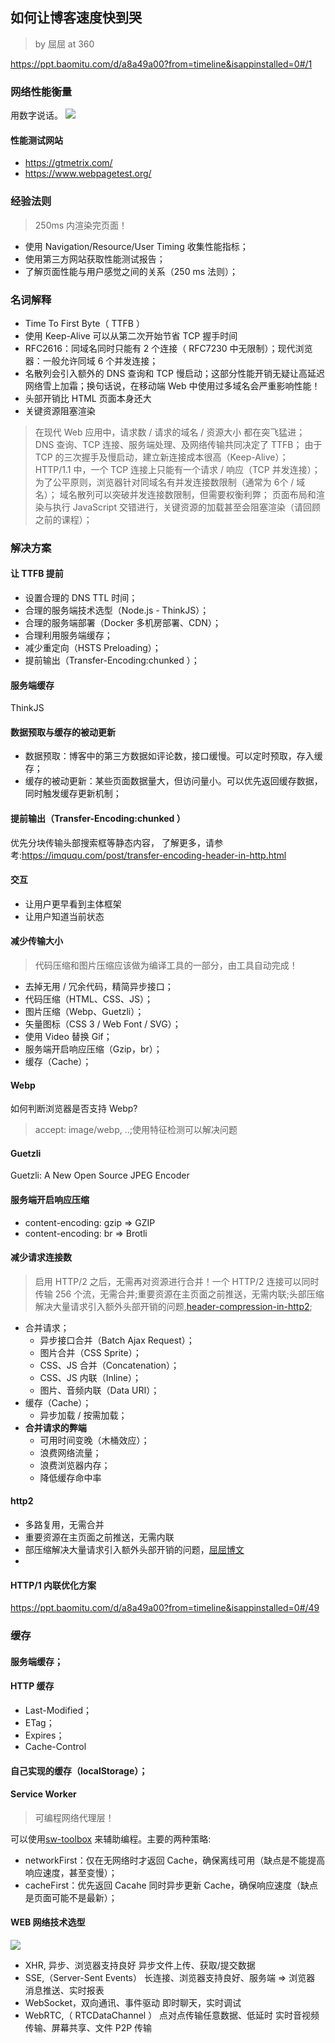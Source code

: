 ## 如何让博客速度快到哭
> by 屈屈 at 360 

https://ppt.baomitu.com/d/a8a49a00?from=timeline&isappinstalled=0#/1

### 网络性能衡量
用数字说话。
![](https://p4.ssl.qhimg.com/t014d8419409c7d3468.png) 

#### 性能测试网站
* https://gtmetrix.com/
* https://www.webpagetest.org/

### 经验法则
> 250ms 内渲染完页面！  

* 使用 Navigation/Resource/User Timing 收集性能指标；
* 使用第三方网站获取性能测试报告；
* 了解页面性能与用户感觉之间的关系（250 ms 法则）；

### 名词解释
* Time To First Byte（ TTFB ）
* 使用 Keep-Alive 可以从第二次开始节省 TCP 握手时间
* RFC2616：同域名同时只能有 2 个连接（ RFC7230 中无限制）；现代浏览器：一般允许同域 6 个并发连接；
* 名散列会引入额外的 DNS 查询和 TCP 慢启动；这部分性能开销无疑让高延迟网络雪上加霜；换句话说，在移动端 Web 中使用过多域名会严重影响性能！
* 头部开销比 HTML 页面本身还大
* 关键资源阻塞渲染

> 在现代 Web 应用中，请求数 / 请求的域名 / 资源大小 都在突飞猛进；
DNS 查询、TCP 连接、服务端处理、及网络传输共同决定了 TTFB；
由于 TCP 的三次握手及慢启动，建立新连接成本很高（Keep-Alive）；
HTTP/1.1 中，一个 TCP 连接上只能有一个请求 / 响应（TCP 并发连接）；
为了公平原则，浏览器针对同域名有并发连接数限制（通常为 6个 / 域名）；
域名散列可以突破并发连接数限制，但需要权衡利弊；
页面布局和渲染与执行 JavaScript 交错进行，关键资源的加载甚至会阻塞渲染（请回顾之前的课程）；

### 解决方案

#### 让 TTFB 提前
* 设置合理的 DNS TTL 时间；
* 合理的服务端技术选型（Node.js - ThinkJS）；
* 合理的服务端部署（Docker 多机房部署、CDN）；
* 合理利用服务端缓存；
* 减少重定向（HSTS Preloading）；
* 提前输出（Transfer-Encoding:chunked ）；

#### 服务端缓存
ThinkJS

#### 数据预取与缓存的被动更新
* 数据预取：博客中的第三方数据如评论数，接口缓慢。可以定时预取，存入缓存；
* 缓存的被动更新：某些页面数据量大，但访问量小。可以优先返回缓存数据，同时触发缓存更新机制； 

#### 提前输出（Transfer-Encoding:chunked ）
优先分块传输头部搜索框等静态内容，
了解更多，请参考:https://imququ.com/post/transfer-encoding-header-in-http.html 

#### 交互
* 让用户更早看到主体框架
* 让用户知道当前状态


#### 减少传输大小
> 代码压缩和图片压缩应该做为编译工具的一部分，由工具自动完成！ 

* 去掉无用 / 冗余代码，精简异步接口；
* 代码压缩（HTML、CSS、JS）；
* 图片压缩（Webp、Guetzli）；
* 矢量图标（CSS 3 / Web Font / SVG）；
* 使用 Video 替换 Gif；
* 服务端开启响应压缩（Gzip，br）；
* 缓存（Cache）；

#### Webp
如何判断浏览器是否支持 Webp?
> accept: image/webp, ..;使用特征检测可以解决问题

#### Guetzli
Guetzli: A New Open Source JPEG Encoder


####  服务端开启响应压缩
* content-encoding: gzip         =>            GZIP 
* content-encoding: br            =>            Brotli

#### 减少请求连接数
> 启用 HTTP/2 之后，无需再对资源进行合并！一个 HTTP/2 连接可以同时传输 256 个流，无需合并;重要资源在主页面之前推送，无需内联;头部压缩解决大量请求引入额外头部开销的问题,[header-compression-in-http2](https://imququ.com/post/header-compression-in-http2.html); 

* 合并请求；
  - 异步接口合并（Batch Ajax Request）；
  - 图片合并（CSS Sprite）；
  - CSS、JS 合并（Concatenation）；
  - CSS、JS 内联（Inline）；
  - 图片、音频内联（Data URI）；
* 缓存（Cache）；
  - 异步加载 / 按需加载；
* **合并请求的弊端**
  - 可用时间变晚（木桶效应）；
  - 浪费网络流量；
  - 浪费浏览器内存；
  - 降低缓存命中率

#### http2
* 多路复用，无需合并
* 重要资源在主页面之前推送，无需内联
* 部压缩解决大量请求引入额外头部开销的问题，[屈屈博文](https://imququ.com/post/header-compression-in-http2.html)
* 


#### HTTP/1 内联优化方案
https://ppt.baomitu.com/d/a8a49a00?from=timeline&isappinstalled=0#/49


### 缓存
#### 服务端缓存；

#### HTTP 缓存
* Last-Modified；
* ETag；
* Expires；
* Cache-Control

#### 自己实现的缓存（localStorage）；

#### Service Worker
> 可编程网络代理层！ 

可以使用[sw-toolbox](https://googlechrome.github.io/sw-toolbox/) 来辅助编程。主要的两种策略:
* networkFirst：仅在无网络时才返回 Cache，确保离线可用（缺点是不能提高响应速度，甚至变慢）；
* cacheFirst：优先返回 Cacahe 同时异步更新 Cache，确保响应速度（缺点是页面可能不是最新）；

#### WEB 网络技术选型
![](https://p1.ssl.qhimg.com/t01493a3c2e859401eb.png)  

* XHR, 异步、浏览器支持良好	异步文件上传、获取/提交数据
* SSE​​​​​,（Server-Sent Events）	长连接、浏览器支持良好、服务端 => 浏览器	消息推送、实时报表
* WebSocket，双向通讯、事件驱动	即时聊天，实时调试
* WebRTC,（ RTCDataChannel ）	点对点传输任意数据、低延时	实时音视频传输、屏幕共享、文件 P2P 传输





 







